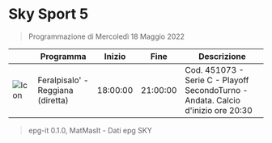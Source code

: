 # Sky Sport 5
> Programmazione di Mercoledì 18 Maggio 2022

||Programma|Inizio|Fine|Descrizione|
|---|---|---|---|---|
|![Icon](https://guidatv.sky.it/uuid/95a70b7d-cc4f-498c-942d-136a1af61f6d/cover?md5ChecksumParam=c8fb60d96db83c6de6daf5a8f3dd6f8b)|Feralpisalo&#039; - Reggiana (diretta)|18:00:00|21:00:00|Cod. 451073 - Serie C - Playoff SecondoTurno - Andata. Calcio d&#039;inizio ore 20:30



 > epg-it 0.1.0, MatMasIt - Dati epg SKY